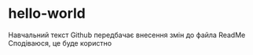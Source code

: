 # hello-world

Навчальний текст Github передбачає внесення змін до файла ReadMe
Сподіваюся, це буде користно
